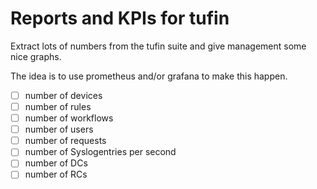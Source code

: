 # Reports and KPIs for tufin
Extract lots of numbers from the tufin suite and give management some nice graphs.

The idea is to use prometheus and/or grafana to make this happen.

- [ ] number of devices
- [ ] number of rules
- [ ] number of workflows
- [ ] number of users
- [ ] number of requests
- [ ] number of Syslogentries per second
- [ ] number of DCs
- [ ] number of RCs
